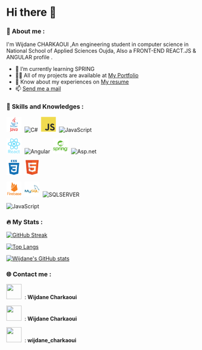 # Hi there 👋
### :raising_hand: About me : 

I'm Wijdane CHARKAOUI ,An engineering student in computer science in National School of Applied Sciences Oujda, Also a FRONT-END REACT.JS & ANGULAR profile .
 
- 🌱 I’m currently learning SPRING
- 👨‍💻 All of my projects are available at <a href="https://wijdanecharkaoui.netlify.app/">My Portfolio</a>
- 📄 Know about my experiences on  <a href="https://drive.google.com/uc?export=download&id=1TQ49-6QN8w8nuB6kTUHXt4DMpQRH7EK1">My resume</a>
- 📫 <a href='mailto:wijdanecharkaoui@gmail.com'>Send me a mail </a>

### 🚀 Skills and Knowledges : 

<div>
  <img src="https://github.com/devicons/devicon/blob/master/icons/java/java-original-wordmark.svg" title="Java" alt="Java" width="40" height="40"/>&nbsp;
  <img src="https://play-lh.googleusercontent.com/uGqP7F-E_eaEwTb3hMz63MWf0YKRSK6n9INBwibBSOrGDg6B3sd-ACuqNrR312ohdQ" title="C#" alt="C#" width="40" height="40"/>&nbsp;
  <img src="https://github.com/devicons/devicon/blob/master/icons/javascript/javascript-original.svg" title="JavaScript" alt="JavaScript" width="40" height="40"/>&nbsp;
  <img src="https://cloudspoint.xyz/wp-content/uploads/2020/02/TypeScript-is-a-language-on-top-of-JavaScript..png" title="JavaScript" alt="JavaScript" width="40" height="40"/>&nbsp;
 
  <img src="https://github.com/devicons/devicon/blob/master/icons/react/react-original-wordmark.svg" title="React" alt="React" width="40" height="40"/>&nbsp;
  <img src="https://upload.wikimedia.org/wikipedia/commons/thumb/c/cf/Angular_full_color_logo.svg/800px-Angular_full_color_logo.svg.png" title="Angular"  alt="Angular" width="40" height="40"/>&nbsp;
  <img src="https://github.com/devicons/devicon/blob/master/icons/spring/spring-original-wordmark.svg" title="Spring" alt="Spring" width="40" height="40"/>&nbsp;
  <img src="https://www.softfluent.fr/wp-content/uploads/2019/10/asp.net_.png" title="Asp.net" alt="Asp.net" width="40" height="40"/>&nbsp;
 
  <img src="https://github.com/devicons/devicon/blob/master/icons/css3/css3-plain-wordmark.svg"  title="CSS3" alt="CSS" width="40" height="40"/>&nbsp;
  <img src="https://github.com/devicons/devicon/blob/master/icons/html5/html5-original.svg" title="HTML5" alt="HTML" width="40" height="40"/>&nbsp;

  <img src="https://github.com/devicons/devicon/blob/master/icons/firebase/firebase-plain-wordmark.svg" title="Firebase" alt="Firebase" width="40" height="40"/>&nbsp;
  <img src="https://github.com/devicons/devicon/blob/master/icons/mysql/mysql-original-wordmark.svg" title="MySQL"  alt="MySQL" width="40" height="40"/>&nbsp;
  <img src="https://koesio.com/wp-content/uploads/2021/07/m-sql-serv.png" title="SQLSERVER"  alt="SQLSERVER" width="40" height="40"/>&nbsp;
 
  <img src="https://img-0.journaldunet.com/Db1FuFgZqXy-KXIQgS6lzaRWY4c=/1500x/smart/3fb21bc79ed74d3f8dfa39b4e5841ebf/ccmcms-jdn/11458241.jpg" title="JavaScript" alt="JavaScript" width="40" height="40"/>&nbsp;
 
</div>

### :fire: My Stats :

[![GitHub Streak](http://github-readme-streak-stats.herokuapp.com?user=wijdaneCHAR&theme=dark&background=000000)](https://git.io/streak-stats)

[![Top Langs](https://github-readme-stats.vercel.app/api/top-langs/?username=wijdaneCHAR&layout=compact&theme=vision-friendly-dark)](https://github.com/anuraghazra/github-readme-stats)

[![Wijdane's GitHub stats](https://github-readme-stats.vercel.app/api?username=wijdaneCHAR)](https://github.com/anuraghazra/github-readme-stats)


### :globe_with_meridians: Contact me :
  <img src="https://play-lh.googleusercontent.com/kMofEFLjobZy_bCuaiDogzBcUT-dz3BBbOrIEjJ-hqOabjK8ieuevGe6wlTD15QzOqw"  width="40" height="40"/>&nbsp; : <b> Wijdane Charkaoui </b>
  
  <img src="https://cdn.icon-icons.com/icons2/1826/PNG/512/4202110facebooklogosocialsocialmedia-115707_115594.png"  width="40" height="40"/>&nbsp; :  <b> Wijdane Charkaoui </b>
  
  <img src="https://cdn-icons-png.flaticon.com/512/174/174855.png"  width="40" height="40"/>&nbsp; :  <b> wijdane_charkaoui </b>

